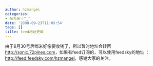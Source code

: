 ```yaml
---
author: hzmangel
categories:
- 杂九杂十^_^
date: '2008-09-23T11:09:54'
tags: []
title: feed地址更改
---
```

由于9月30号后绑米好像要收钱了，所以暂时地址会转回<http://sonic.72pines.com>，如果有feed订阅的，可以使用feedsky的地址
：<http://feed.feedsky.com/hzmangel>，感谢大家的关注。